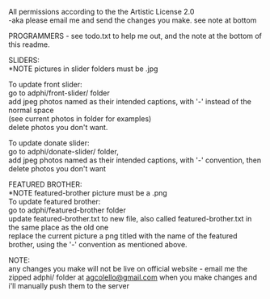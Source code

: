 All permissions according to the the Artistic License 2.0  
-aka please email me and send the changes you make. see note at bottom  

PROGRAMMERS - see todo.txt to help me out, and the note at the bottom of this readme.  
   
SLIDERS:  
*NOTE pictures in slider folders must be .jpg  

To update front slider:  
go to adphi/front-slider/ folder  
add jpeg photos named as their intended captions, with '-' instead of the normal space   
(see current photos in folder for examples)    
delete photos you don't want.  
  
To update donate slider:   
go to adphi/donate-slider/ folder,   
add jpeg photos named as their intended captions, with '-' convention, then
delete photos you don't want  

FEATURED BROTHER:  
*NOTE featured-brother picture must be a .png  
To update featured brother:  
go to adphi/featured-brother folder  
update featured-brother.txt to new file, also called featured-brother.txt in the same place as the old one   
replace the current picture a png titled with the name of the featured brother, using the '-' convention as mentioned above.   

NOTE:  
any changes you make will not be live on official website - email me the zipped adphi/ folder at agcolello@gmail.com when you make changes and i'll manually push them to the server

